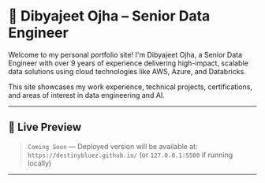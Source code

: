 # 💼 Dibyajeet Ojha – Senior Data Engineer

Welcome to my personal portfolio site! I'm Dibyajeet Ojha, a Senior Data Engineer with over 9 years of experience delivering high-impact, scalable data solutions using cloud technologies like AWS, Azure, and Databricks.

This site showcases my work experience, technical projects, certifications, and areas of interest in data engineering and AI.

---

## 🔗 Live Preview

> `Coming Soon` — Deployed version will be available at: `https://destinybluez.github.io/` (or `127.0.0.1:5500` if running locally)

---



